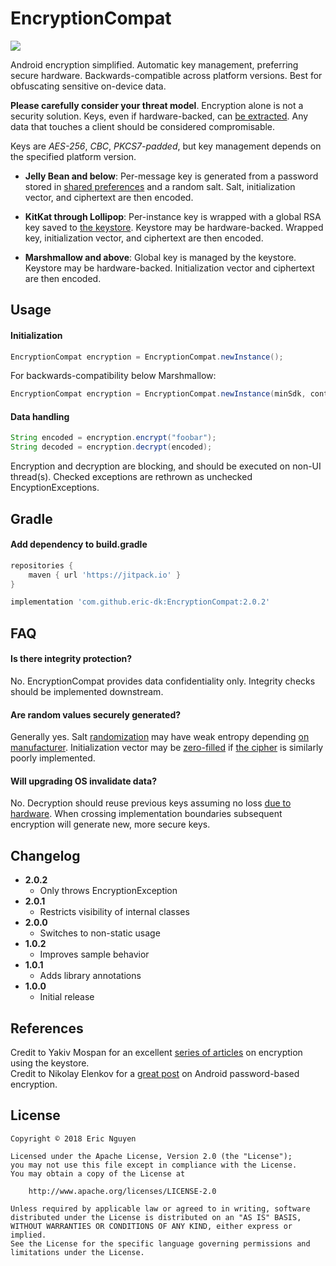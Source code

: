 # EncryptionCompat

[![](https://jitpack.io/v/eric-dk/EncryptionCompat.svg)](https://jitpack.io/#eric-dk/EncryptionCompat)

Android encryption simplified. Automatic key management, preferring secure hardware. Backwards-compatible across platform versions. Best for obfuscating sensitive on-device data.

**Please carefully consider your threat model**. Encryption alone is not a security solution. Keys, even if hardware-backed, can [be extracted](https://developer.android.com/training/articles/keystore.html#ExtractionPrevention). Any data that touches a client should be considered compromisable.

Keys are *AES-256*, *CBC*, *PKCS7-padded*, but key management depends on the specified platform version.

* **Jelly Bean and below**: Per-message key is generated from a password stored in [shared preferences](https://developer.android.com/training/data-storage/shared-preferences) and a random salt. Salt, initialization vector, and ciphertext are then encoded.

* **KitKat through Lollipop**: Per-instance key is wrapped with a global RSA key saved to [the keystore](https://developer.android.com/training/articles/keystore.html). Keystore may be hardware-backed. Wrapped key, initialization vector, and ciphertext are then encoded.

* **Marshmallow and above**: Global key is managed by the keystore. Keystore may be hardware-backed. Initialization vector and ciphertext are then encoded.

## Usage

#### Initialization
```java
EncryptionCompat encryption = EncryptionCompat.newInstance();
```
For backwards-compatibility below Marshmallow:
```java
EncryptionCompat encryption = EncryptionCompat.newInstance(minSdk, context);
```

#### Data handling
```java
String encoded = encryption.encrypt("foobar");
String decoded = encryption.decrypt(encoded);
```

Encryption and decryption are blocking, and should be executed on non-UI thread(s). Checked exceptions are rethrown as unchecked EncyptionExceptions.

## Gradle

#### Add dependency to build.gradle
```gradle
repositories {
    maven { url 'https://jitpack.io' }
}

implementation 'com.github.eric-dk:EncryptionCompat:2.0.2'
```

## FAQ

#### Is there integrity protection?
No. EncryptionCompat provides data confidentiality only. Integrity checks should be implemented downstream.

#### Are random values securely generated?
Generally yes. Salt [randomization](https://developer.android.com/reference/java/security/SecureRandom.html) may have weak entropy depending [on manufacturer](https://android-developers.googleblog.com/2013/08/some-securerandom-thoughts.html). Initialization vector may be [zero-filled](https://stackoverflow.com/a/31037133) if [the cipher](https://developer.android.com/reference/javax/crypto/Cipher.html) is similarly poorly implemented.

#### Will upgrading OS invalidate data?
No. Decryption should reuse previous keys assuming no loss [due to hardware](https://doridori.github.io/android-security-the-forgetful-keystore/). When crossing implementation boundaries subsequent encryption will generate new, more secure keys.

## Changelog

* **2.0.2**
    * Only throws EncryptionException
* **2.0.1**
    * Restricts visibility of internal classes
* **2.0.0**
    * Switches to non-static usage
* **1.0.2**
    * Improves sample behavior
* **1.0.1**
    * Adds library annotations
* **1.0.0**
    * Initial release

## References

Credit to Yakiv Mospan for an excellent [series of articles](https://proandroiddev.com/secure-data-in-android-encryption-7eda33e68f58) on encryption using the keystore.  
Credit to Nikolay Elenkov for a [great post](https://nelenkov.blogspot.com/2012/04/using-password-based-encryption-on.html) on Android password-based encryption.

## License

    Copyright © 2018 Eric Nguyen

    Licensed under the Apache License, Version 2.0 (the "License");
    you may not use this file except in compliance with the License.
    You may obtain a copy of the License at

        http://www.apache.org/licenses/LICENSE-2.0

    Unless required by applicable law or agreed to in writing, software
    distributed under the License is distributed on an "AS IS" BASIS,
    WITHOUT WARRANTIES OR CONDITIONS OF ANY KIND, either express or implied.
    See the License for the specific language governing permissions and
    limitations under the License.
